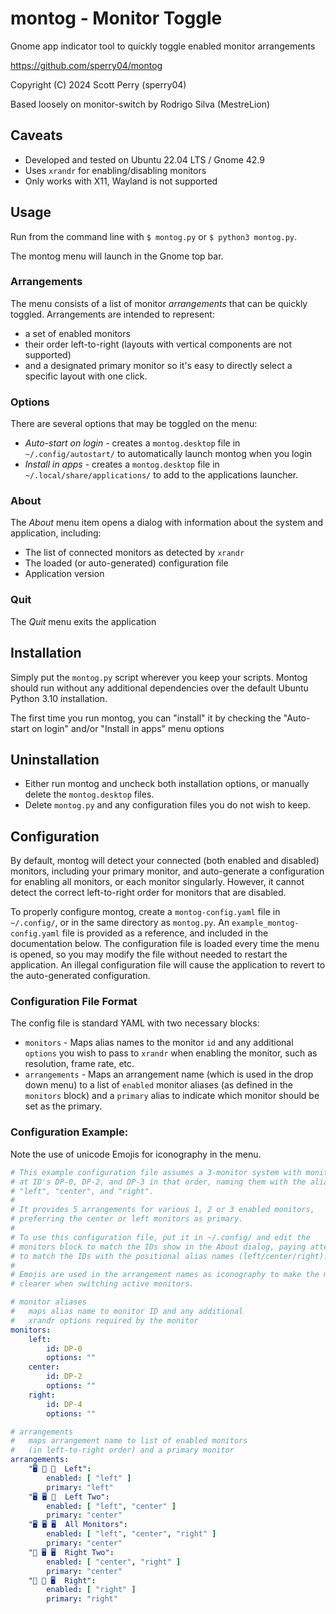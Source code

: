 # montog - Monitor Toggle
Gnome app indicator tool to quickly toggle enabled monitor arrangements

https://github.com/sperry04/montog

Copyright (C) 2024 Scott Perry (sperry04)

Based loosely on monitor-switch by Rodrigo Silva (MestreLion)

## Caveats
* Developed and tested on Ubuntu 22.04 LTS / Gnome 42.9
* Uses `xrandr` for enabling/disabling monitors
* Only works with X11, Wayland is not supported

## Usage
Run from the command line with `$ montog.py` or `$ python3 montog.py`.

The montog menu will launch in the Gnome top bar.

### Arrangements
The menu consists of a list of monitor _arrangements_ that can be quickly toggled.  Arrangements are intended to represent:
* a set of enabled monitors 
* their order left-to-right (layouts with vertical components are not supported)
* and a designated primary monitor
so it's easy to directly select a specific layout with one click.

### Options
There are several options that may be toggled on the menu:
* _Auto-start on login_ - creates a `montog.desktop` file in `~/.config/autostart/` to automatically launch montog when you login
* _Install in apps_ - creates a `montog.desktop` file in `~/.local/share/applications/` to add to the applications launcher.

### About
The _About_ menu item opens a dialog with information about the system and application, including:
* The list of connected monitors as detected by `xrandr`
* The loaded (or auto-generated) configuration file
* Application version

### Quit
The _Quit_ menu exits the application

## Installation
Simply put the `montog.py` script wherever you keep your scripts.  Montog should run without any additional dependencies over the default Ubuntu Python 3.10 installation.

The first time you run montog, you can "install" it by checking the "Auto-start on login" and/or "Install in apps" menu options

## Uninstallation
* Either run montog and uncheck both installation options, or manually delete the `montog.desktop` files.
* Delete `montog.py` and any configuration files you do not wish to keep.

## Configuration
By default, montog will detect your connected (both enabled and disabled) monitors, including your primary monitor, and auto-generate a configuration for enabling all monitors, or each monitor singularly.  However, it cannot detect the correct left-to-right order for monitors that are disabled.

To properly configure montog, create a `montog-config.yaml` file in `~/.config/`, or in the same directory as `montog.py`.  An `example_montog-config.yaml` file is provided as a reference, and included in the documentation below.  The configuration file is loaded every time the menu is opened, so you may modify the file without needed to restart the application.  An illegal configuration file will cause the application to revert to the auto-generated configuration.

### Configuration File Format
The config file is standard YAML with two necessary blocks:
* `monitors` - Maps alias names to the monitor `id` and any additional `options` you wish to pass to `xrandr` when enabling the monitor, such as resolution, frame rate, etc.
* `arrangements` - Maps an arrangement name (which is used in the drop down menu) to a list of `enabled` monitor aliases (as defined in the `monitors` block) and a `primary` alias to indicate which monitor should be set as the primary.

### Configuration Example:
Note the use of unicode Emojis for iconography in the menu.

```YAML
# This example configuration file assumes a 3-monitor system with monitors 
# at ID's DP-0, DP-2, and DP-3 in that order, naming them with the aliases 
# "left", "center", and "right".
#
# It provides 5 arrangements for various 1, 2 or 3 enabled monitors, 
# preferring the center or left monitors as primary.  
#
# To use this configuration file, put it in ~/.config/ and edit the 
# monitors block to match the IDs show in the About dialog, paying attention
# to match the IDs with the positional alias names (left/center/right).
#
# Emojis are used in the arrangement names as iconography to make the menu
# clearer when switching active monitors.

# monitor aliases
#   maps alias name to monitor ID and any additional
#   xrandr options required by the monitor
monitors:
    left: 
        id: DP-0
        options: ""
    center:
        id: DP-2
        options: ""
    right:
        id: DP-4
        options: ""

# arrangements
#   maps arrangement name to list of enabled monitors
#   (in left-to-right order) and a primary monitor
arrangements:
    "🖥️ 🚫 🚫  Left":
        enabled: [ "left" ]
        primary: "left"
    "🖥️ 🖥️ 🚫  Left Two":
        enabled: [ "left", "center" ]
        primary: "center"
    "🖥️ 🖥️ 🖥️  All Monitors":
        enabled: [ "left", "center", "right" ]
        primary: "center"
    "🚫 🖥️ 🖥️  Right Two":
        enabled: [ "center", "right" ]
        primary: "center"
    "🚫 🚫 🖥️  Right":
        enabled: [ "right" ]
        primary: "right"
```
